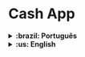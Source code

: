 # Cash App

<details>
  <summary markdown="span"><strong>:brazil: Português</strong></summary><br />

### 📋 Dependencias para rodar o app

- Docker-compose -> Seu docker-compose precisa estar pelo menos na versão 1.29 [Veja a documentação para instruções de como instalar/atualizar](https://docs.docker.com/compose/install/)

### 🔧 Como rodar o app

```bash
    # Clone o repositório
    $ git clone git@github.com:RafaelCunhaS/NG.CASH-Desafio.git

    # Vá até a pasta criada
    $ cd NG.CASH-Desafio

    # Suba os containers com o docker-compose, o app estará rodando em plano de fundo em seu 
    # localhost na porta 3000 (http://localhost:3000/) quando a construção acabar
    $ docker-compose up -d --build

    # Quando terminar de utilizar o app, desfaça os containers criados
    $ docker-compose down --remove-orphans
```

### Quando o processo de construção dos containers terminar, o app estará rodando em [localhost:3000](http://localhost:3000/)

### Documentação da API do backend estará em [localhost:3001/docs](http://localhost:3001/docs/)

#### Os seguintes usuários(as) já estarão no banco de dados do app para teste de Login e Transações
- username: Joaozinho | password: 1234567Z

- username: Mariazinha | password: Z7654321

- username: Zezinho | password: ASDFGHJ1
<br />
</details>

<details>
  <summary markdown="span"><strong>:us: English</strong></summary><br />

### 📋 Dependencies to run the app

- Docker-compose -> Your docker-compose needs to be at version 1.29 or higher [Veja a documentação para instruções de como instalar/atualizar](https://docs.docker.com/compose/install/)

### 🔧 How to run the app

```bash
    # Clone the repository
    $ git clone git@github.com:RafaelCunhaS/NG.CASH-Desafio.git

    # Go into the project's directory
    $ cd NG.CASH-Desafio

    # Build the project (the project will be running on the background when the build is finished)
    $ docker-compose up -d --build

    # When you're finished with the app, remove the containers previously built
    $ docker-compose down --remove-orphans
```

### When the build is finished the project will be running on your  [localhost:3000](http://localhost:3000/)

### Backend API documentation made with Swagger will be on [localhost:3001/docs](http://localhost:3001/docs/)

#### The following users will be already registered on the db for test cases
- username: Joaozinho | password: 1234567Z

- username: Mariazinha | password: Z7654321

- username: Zezinho | password: ASDFGHJ1
<br />
</details>